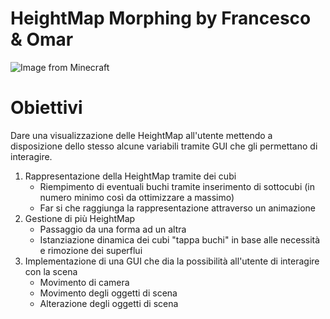 # HeightMap Morphing by Francesco & Omar

![Image from Minecraft](/master/textures/gif.gif)

# Obiettivi
Dare una visualizzazione delle HeightMap all'utente mettendo a disposizione dello stesso alcune variabili tramite GUI che gli permettano di interagire.
1. Rappresentazione della HeightMap tramite dei cubi
	- Riempimento di eventuali buchi tramite inserimento di sottocubi (in numero minimo così da ottimizzare a massimo)
	- Far si che raggiunga la rappresentazione attraverso un animazione
2. Gestione di più HeightMap
	- Passaggio da una forma ad un altra
	- Istanziazione dinamica dei cubi "tappa buchi" in base alle necessità e rimozione dei superflui
3. Implementazione di una GUI che dia la possibilità all'utente di interagire con la scena
	- Movimento di camera
	- Movimento degli oggetti di scena
	- Alterazione degli oggetti di scena